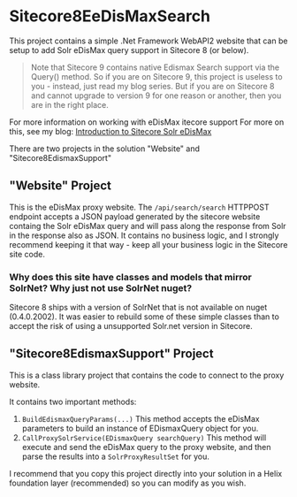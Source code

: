 # Sitecore8EeDisMaxSearch

This project contains a simple .Net Framework WebAPI2 website that can be setup to add Solr eDisMax query support in Sitecore 8 (or below).

> Note that Sitecore 9 contains native Edismax Search support via the Query<T>() method. So if you are on Sitecore 9, this project is useless to you - instead, just read my blog series. But if you are on Sitecore 8 and cannot upgrade to version 9 for one reason or another, then you are in the right place.

For more information on working with eDisMax itecore support For more on this, see my blog: [Introduction to Sitecore Solr eDisMax](https://stevenstriga.wordpress.com/2019/03/28/edismax-series-post-1-introduction-to-sitecore-solr-edismax/)

There are two projects in the solution "Website" and "Sitecore8EdismaxSupport"

## "Website" Project
This is the eDisMax proxy website. The `/api/search/search` HTTPPOST endpoint accepts a JSON payload generated by the sitecore website containg the Solr eDisMax query and will pass along the response from Solr in the response also as JSON. It contains no business logic, and I strongly recommend keeping it that way - keep all your business logic in the Sitecore site code.

### Why does this site have classes and models that mirror SolrNet? Why just not use SolrNet nuget?
Sitecore 8 ships with a version of SolrNet that is not available on nuget (0.4.0.2002). It was easier to rebuild some of these simple classes than to accept the risk of using a unsupported Solr.net version in Sitecore.

## "Sitecore8EdismaxSupport" Project
This is a class library project that contains the code to connect to the proxy website.

It contains two important methods:

1. `BuildEdismaxQueryParams(...)`
  This method accepts the eDisMax parameters to build an instance of EDismaxQuery object for you.
2. `CallProxySolrService(EDismaxQuery searchQuery)`
  This method will execute and send the eDisMax query to the proxy website, and then parse the results into a `SolrProxyResultSet` for you.

I recommend that you copy this project directly into your solution in a Helix foundation layer (recommended) so you can modify as you wish.
